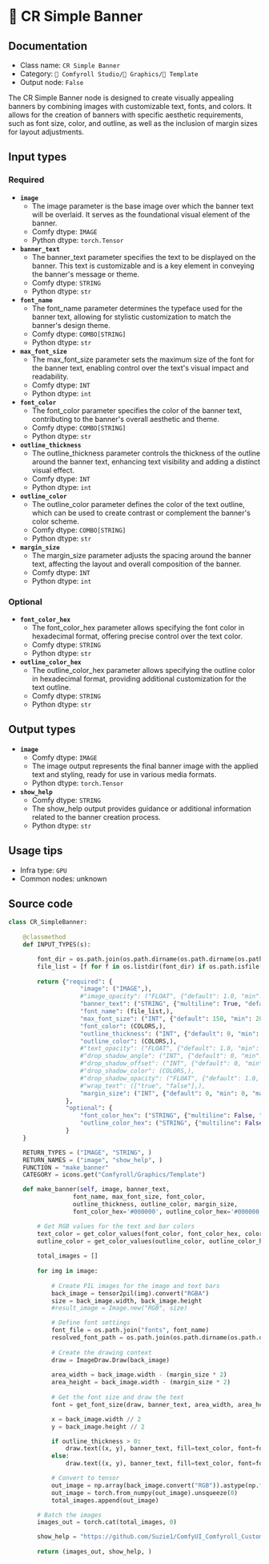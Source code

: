 # 📱 CR Simple Banner
## Documentation
- Class name: `CR Simple Banner`
- Category: `🧩 Comfyroll Studio/👾 Graphics/📱 Template`
- Output node: `False`

The CR Simple Banner node is designed to create visually appealing banners by combining images with customizable text, fonts, and colors. It allows for the creation of banners with specific aesthetic requirements, such as font size, color, and outline, as well as the inclusion of margin sizes for layout adjustments.
## Input types
### Required
- **`image`**
    - The image parameter is the base image over which the banner text will be overlaid. It serves as the foundational visual element of the banner.
    - Comfy dtype: `IMAGE`
    - Python dtype: `torch.Tensor`
- **`banner_text`**
    - The banner_text parameter specifies the text to be displayed on the banner. This text is customizable and is a key element in conveying the banner's message or theme.
    - Comfy dtype: `STRING`
    - Python dtype: `str`
- **`font_name`**
    - The font_name parameter determines the typeface used for the banner text, allowing for stylistic customization to match the banner's design theme.
    - Comfy dtype: `COMBO[STRING]`
    - Python dtype: `str`
- **`max_font_size`**
    - The max_font_size parameter sets the maximum size of the font for the banner text, enabling control over the text's visual impact and readability.
    - Comfy dtype: `INT`
    - Python dtype: `int`
- **`font_color`**
    - The font_color parameter specifies the color of the banner text, contributing to the banner's overall aesthetic and theme.
    - Comfy dtype: `COMBO[STRING]`
    - Python dtype: `str`
- **`outline_thickness`**
    - The outline_thickness parameter controls the thickness of the outline around the banner text, enhancing text visibility and adding a distinct visual effect.
    - Comfy dtype: `INT`
    - Python dtype: `int`
- **`outline_color`**
    - The outline_color parameter defines the color of the text outline, which can be used to create contrast or complement the banner's color scheme.
    - Comfy dtype: `COMBO[STRING]`
    - Python dtype: `str`
- **`margin_size`**
    - The margin_size parameter adjusts the spacing around the banner text, affecting the layout and overall composition of the banner.
    - Comfy dtype: `INT`
    - Python dtype: `int`
### Optional
- **`font_color_hex`**
    - The font_color_hex parameter allows specifying the font color in hexadecimal format, offering precise control over the text color.
    - Comfy dtype: `STRING`
    - Python dtype: `str`
- **`outline_color_hex`**
    - The outline_color_hex parameter allows specifying the outline color in hexadecimal format, providing additional customization for the text outline.
    - Comfy dtype: `STRING`
    - Python dtype: `str`
## Output types
- **`image`**
    - Comfy dtype: `IMAGE`
    - The image output represents the final banner image with the applied text and styling, ready for use in various media formats.
    - Python dtype: `torch.Tensor`
- **`show_help`**
    - Comfy dtype: `STRING`
    - The show_help output provides guidance or additional information related to the banner creation process.
    - Python dtype: `str`
## Usage tips
- Infra type: `GPU`
- Common nodes: unknown


## Source code
```python
class CR_SimpleBanner:
    
    @classmethod
    def INPUT_TYPES(s):

        font_dir = os.path.join(os.path.dirname(os.path.dirname(os.path.realpath(__file__))), "fonts")       
        file_list = [f for f in os.listdir(font_dir) if os.path.isfile(os.path.join(font_dir, f)) and f.lower().endswith(".ttf")]     
        
        return {"required": {
                    "image": ("IMAGE",),
                    #"image_opacity": ("FLOAT", {"default": 1.0, "min": 0.0, "max": 1.0, "step": 0.1}),
                    "banner_text": ("STRING", {"multiline": True, "default": "text"}),
                    "font_name": (file_list,),
                    "max_font_size": ("INT", {"default": 150, "min": 20, "max": 2048}),
                    "font_color": (COLORS,),                 
                    "outline_thickness": ("INT", {"default": 0, "min": 0, "max": 500}),
                    "outline_color": (COLORS,),
                    #"text_opacity": ("FLOAT", {"default": 1.0, "min": 0.0, "max": 1.0, "step": 0.1}),
                    #"drop_shadow_angle": ("INT", {"default": 0, "min": 0, "max": 500}),
                    #"drop_shadow_offset": ("INT", {"default": 0, "min": 0, "max": 500}),
                    #"drop_shadow_color": (COLORS,),
                    #"drop_shadow_opacity": ("FLOAT", {"default": 1.0, "min": 0.0, "max": 1.0, "step": 0.1}),
                    #"wrap_text": (["true", "false"],),
                    "margin_size": ("INT", {"default": 0, "min": 0, "max": 500}),
                },
                "optional": {
                    "font_color_hex": ("STRING", {"multiline": False, "default": "#000000"}),
                    "outline_color_hex": ("STRING", {"multiline": False, "default": "#000000"}),
                }         
    }

    RETURN_TYPES = ("IMAGE", "STRING", )
    RETURN_NAMES = ("image", "show_help", )
    FUNCTION = "make_banner"
    CATEGORY = icons.get("Comfyroll/Graphics/Template")

    def make_banner(self, image, banner_text,
                  font_name, max_font_size, font_color,
                  outline_thickness, outline_color, margin_size,
                  font_color_hex='#000000', outline_color_hex='#000000'):

        # Get RGB values for the text and bar colors
        text_color = get_color_values(font_color, font_color_hex, color_mapping)
        outline_color = get_color_values(outline_color, outline_color_hex, color_mapping) 
        
        total_images = []
        
        for img in image:
                    
            # Create PIL images for the image and text bars
            back_image = tensor2pil(img).convert("RGBA")
            size = back_image.width, back_image.height
            #result_image = Image.new("RGB", size)

            # Define font settings
            font_file = os.path.join("fonts", font_name)
            resolved_font_path = os.path.join(os.path.dirname(os.path.dirname(os.path.realpath(__file__))), font_file)
        
            # Create the drawing context
            draw = ImageDraw.Draw(back_image)
            
            area_width = back_image.width - (margin_size * 2)
            area_height = back_image.width - (margin_size * 2)
     
            # Get the font size and draw the text
            font = get_font_size(draw, banner_text, area_width, area_height, resolved_font_path, max_font_size)

            x = back_image.width // 2
            y = back_image.height // 2

            if outline_thickness > 0:
                draw.text((x, y), banner_text, fill=text_color, font=font, anchor='mm', stroke_width=outline_thickness, stroke_fill=outline_color)
            else:    
                draw.text((x, y), banner_text, fill=text_color, font=font, anchor='mm')

            # Convert to tensor
            out_image = np.array(back_image.convert("RGB")).astype(np.float32) / 255.0
            out_image = torch.from_numpy(out_image).unsqueeze(0)
            total_images.append(out_image)

        # Batch the images
        images_out = torch.cat(total_images, 0)

        show_help = "https://github.com/Suzie1/ComfyUI_Comfyroll_CustomNodes/wiki/Template-Nodes#cr-simple-banner"
          
        return (images_out, show_help, )

```
